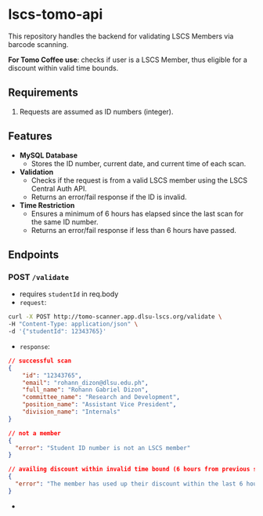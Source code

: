 # lscs-tomo-api

This repository handles the backend for validating LSCS Members via barcode scanning. 

**For Tomo Coffee use**: checks if user is a LSCS Member, thus eligible for a discount within valid time bounds.

## Requirements
1. Requests are assumed as ID numbers (integer).

## Features
- **MySQL Database**
  - Stores the ID number, current date, and current time of each scan.
- **Validation**
  - Checks if the request is from a valid LSCS member using the LSCS Central Auth API.
  - Returns an error/fail response if the ID is invalid.
- **Time Restriction**
  - Ensures a minimum of 6 hours has elapsed since the last scan for the same ID number.
  - Returns an error/fail response if less than 6 hours have passed.

## Endpoints

### **POST `/validate`**
* requires `studentId` in req.body
* `request`:
```bash
curl -X POST http://tomo-scanner.app.dlsu-lscs.org/validate \
-H "Content-Type: application/json" \
-d '{"studentId": 12343765}'
```
* `response`:
```json
// successful scan
{
    "id": "12343765",
    "email": "rohann_dizon@dlsu.edu.ph",
    "full_name": "Rohann Gabriel Dizon",
    "committee_name": "Research and Development",
    "position_name": "Assistant Vice President",
    "division_name": "Internals"
}

// not a member
{ 
  "error": "Student ID number is not an LSCS member"
}

// availing discount within invalid time bound (6 hours from previous scan)
{
  "error": "The member has used up their discount within the last 6 hours."
}
```

* 
